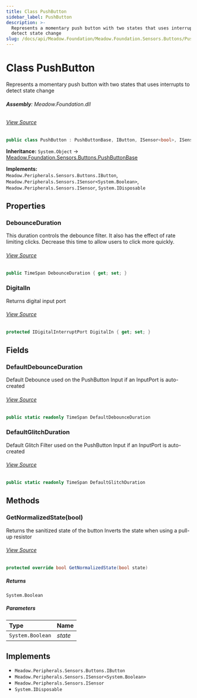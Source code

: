 ```yaml
---
title: Class PushButton
sidebar_label: PushButton
description: >-
  Represents a momentary push button with two states that uses interrupts to
  detect state change
slug: /docs/api/Meadow.Foundation/Meadow.Foundation.Sensors.Buttons/PushButton
---
```

# Class PushButton
Represents a momentary push button with two states that uses interrupts to detect state change

###### **Assembly**: Meadow.Foundation.dll
###### [View Source](https://github.com/WildernessLabs/Meadow.Foundation.git/blob/develop/Source/Meadow.Foundation.Core/Sensors/Buttons/PushButton.cs#L10)
```csharp title="Declaration"
public class PushButton : PushButtonBase, IButton, ISensor<bool>, ISensor, IDisposable
```
**Inheritance:** `System.Object` -> [Meadow.Foundation.Sensors.Buttons.PushButtonBase](../Meadow.Foundation.Sensors.Buttons/PushButtonBase)

**Implements:**  
`Meadow.Peripherals.Sensors.Buttons.IButton`, `Meadow.Peripherals.Sensors.ISensor<System.Boolean>`, `Meadow.Peripherals.Sensors.ISensor`, `System.IDisposable`

## Properties
### DebounceDuration
This duration controls the debounce filter. It also has the effect
of rate limiting clicks. Decrease this time to allow users to click
more quickly.
###### [View Source](https://github.com/WildernessLabs/Meadow.Foundation.git/blob/develop/Source/Meadow.Foundation.Core/Sensors/Buttons/PushButton.cs#L27)
```csharp title="Declaration"
public TimeSpan DebounceDuration { get; set; }
```
### DigitalIn
Returns digital input port
###### [View Source](https://github.com/WildernessLabs/Meadow.Foundation.git/blob/develop/Source/Meadow.Foundation.Core/Sensors/Buttons/PushButton.cs#L36)
```csharp title="Declaration"
protected IDigitalInterruptPort DigitalIn { get; set; }
```
## Fields
### DefaultDebounceDuration
Default Debounce used on the PushButton Input if an InputPort is auto-created
###### [View Source](https://github.com/WildernessLabs/Meadow.Foundation.git/blob/develop/Source/Meadow.Foundation.Core/Sensors/Buttons/PushButton.cs#L15)
```csharp title="Declaration"
public static readonly TimeSpan DefaultDebounceDuration
```
### DefaultGlitchDuration
Default Glitch Filter used on the PushButton Input if an InputPort is auto-created
###### [View Source](https://github.com/WildernessLabs/Meadow.Foundation.git/blob/develop/Source/Meadow.Foundation.Core/Sensors/Buttons/PushButton.cs#L20)
```csharp title="Declaration"
public static readonly TimeSpan DefaultGlitchDuration
```
## Methods
### GetNormalizedState(bool)
Returns the sanitized state of the button
Inverts the state when using a pull-up resistor
###### [View Source](https://github.com/WildernessLabs/Meadow.Foundation.git/blob/develop/Source/Meadow.Foundation.Core/Sensors/Buttons/PushButton.cs#L81)
```csharp title="Declaration"
protected override bool GetNormalizedState(bool state)
```

##### Returns

`System.Boolean`

##### Parameters

| Type | Name |
|:--- |:--- |
| `System.Boolean` | *state* |


## Implements

* `Meadow.Peripherals.Sensors.Buttons.IButton`
* `Meadow.Peripherals.Sensors.ISensor<System.Boolean>`
* `Meadow.Peripherals.Sensors.ISensor`
* `System.IDisposable`
